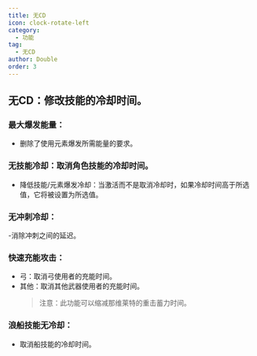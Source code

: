```yaml
---
title: 无CD
icon: clock-rotate-left
category:
  - 功能
tag:
  - 无CD
author: Double
order: 3
---
```


## 无CD：修改技能的冷却时间。
### 最大爆发能量：
- 删除了使用元素爆发所需能量的要求。

### 无技能冷却：取消角色技能的冷却时间。
- 降低技能/元素爆发冷却：当激活而不是取消冷却时，如果冷却时间高于所选值，它将被设置为所选值。
### 无冲刺冷却：
-消除冲刺之间的延迟。
### 快速充能攻击：
- 弓：取消弓使用者的充能时间。
- 其他：取消其他武器使用者的充能时间。
  >注意：此功能可以缩减那维莱特的重击蓄力时间。
### 浪船技能无冷却：
- 取消船技能的冷却时间。

